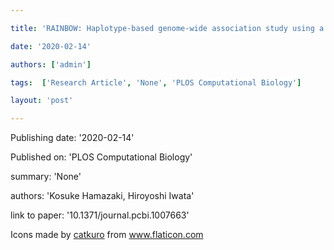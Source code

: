 ---
title: 'RAINBOW: Haplotype-based genome-wide association study using a novel SNP-set method'
date: '2020-02-14'
authors: ['admin']
tags:  ['Research Article', 'None', 'PLOS Computational Biology']
layout: 'post'
---
Publishing date: '2020-02-14'

Published on: 'PLOS Computational Biology'

summary: 'None'

authors: 'Kosuke Hamazaki, Hiroyoshi Iwata'

link to paper: '10.1371/journal.pcbi.1007663'

Icons made by <a href="https://www.flaticon.com/free-icon/bookshelves_3576884" title="catkuro">catkuro</a> from <a href="https://www.flaticon.com/" title="Flaticon"> www.flaticon.com</a>